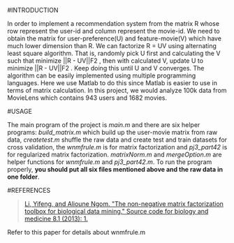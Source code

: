 #INTRODUCTION

In order to implement a recommendation system from the matrix R whose row represent the user-id and column represent the movie-id. We need to obtain the matrix for user-preference(U) and feature-movie(V) which have much lower dimension than R. We can factorize R = UV using alternating least square algorithm. That is, randomly pick U first and calculating the V such that minimize ||R - UV||F2 , then with calculated V, update U to minimize  ||R - UV||F2 . Keep doing this until U and V converges. The algorithm can be easily implemented using multiple programming languages. Here we use Matlab to do this since Matlab is easier to use in terms of matrix calculation. In this project, we would analyze 100k data from MovieLens which contains 943 users and 1682 movies.

#USAGE

The main program of the project is *main.m* and there are six helper programs: *build_matrix.m* which build up the user-movie matrix from raw data, *createtest.m* shuffle the raw data and create test and train datasets for cross validation, the *wnmfrule.m* is for matrix factorization and *pj3_part42* is for regularized matrix factorization. *matrixNorm.m* and *mergeOption.m* are helper functions for *wnmfrule.m* and *pj3_part42.m*. To run the program properly, **you should put all six files mentioned above and the raw data in one folder**.

#REFERENCES

>[Li, Yifeng, and Alioune Ngom. "The non-negative matrix factorization toolbox for biological data mining." Source code for biology and medicine 8.1 (2013): 1.](http://download.springer.com/static/pdf/925/art%253A10.1186%252F1751-0473-8-10.pdf?originUrl=http%3A%2F%2Flink.springer.com%2Farticle%2F10.1186%2F1751-0473-8-10&token2=exp=1457065702~acl=%2Fstatic%2Fpdf%2F925%2Fart%25253A10.1186%25252F1751-0473-8-10.pdf%3ForiginUrl%3Dhttp%253A%252F%252Flink.springer.com%252Farticle%252F10.1186%252F1751-0473-8-10*~hmac=0cc44e40b6eac4ad8f4bcb3645c7432ec9733460444eda7c65f9b2da6d46cda6)

Refer to this paper for details about wnmfrule.m

